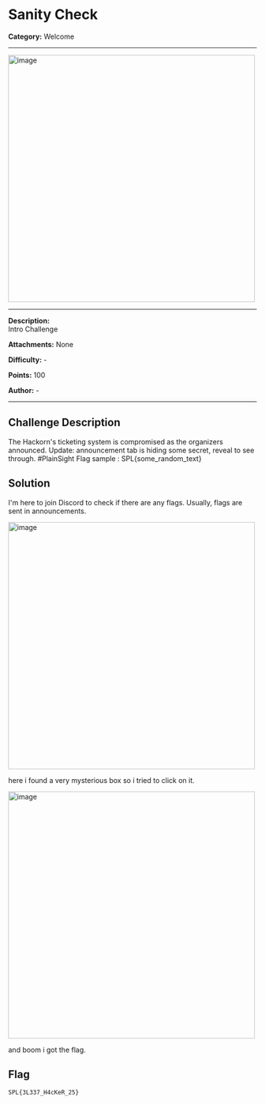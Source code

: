 # Sanity Check

**Category:** Welcome  

---

<img width="500" height="500" alt="image" src="https://github.com/user-attachments/assets/6b133786-4e29-4293-9048-130585bd0036" />

---

**Description:**  
Intro Challenge

**Attachments:**  None  

**Difficulty:** -  

**Points:** 100 

**Author:** - 

---

## Challenge Description
The Hackorn's ticketing system is compromised as the organizers announced.
Update: announcement tab is hiding some secret, reveal to see through. #PlainSight
Flag sample : SPL{some_random_text}

## Solution
I'm here to join Discord to check if there are any flags. Usually, flags are sent in announcements.

<img width="500" height="500" alt="image" src="https://github.com/user-attachments/assets/ce39a8b3-58f4-4e32-a139-a0fdd0cb7828" /> 

here i found a very mysterious box so i tried to click on it.

<img width="500" height="500" alt="image" src="https://github.com/user-attachments/assets/a54ece13-5772-499b-8304-cd022d43eac0" />

and boom i got the flag.

## Flag

```
SPL{3L337_H4cKeR_25} 
```
